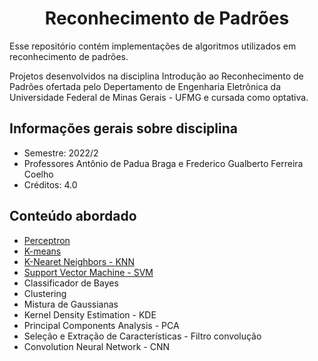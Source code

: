 <h1 align='center'> Reconhecimento de Padrões </h1>

<p> Esse repositório contém implementações de algoritmos utilizados em reconhecimento de padrões.

Projetos desenvolvidos na disciplina Introdução ao Reconhecimento de Padrões ofertada pelo Depertamento de Engenharia Eletrônica da Universidade Federal de Minas Gerais - UFMG e cursada como optativa.

</p>

<h2> Informações gerais sobre disciplina </h2>

- Semestre: 2022/2  
- Professores Antônio de Padua Braga e Frederico Gualberto Ferreira Coelho
- Créditos: 4.0

<h2> Conteúdo abordado </h2>

- [Perceptron](https://github.com/Roberta-Pereira/reconhecimento-de-padroes/tree/main/perceptron)
- [K-means](https://github.com/Roberta-Pereira/reconhecimento-de-padroes/tree/main/k-means)
- [K-Nearet Neighbors - KNN](https://github.com/Roberta-Pereira/reconhecimento-de-padroes/tree/main/knn)
- [Support Vector Machine - SVM](https://github.com/Roberta-Pereira/reconhecimento-de-padroes/tree/main/svm)
- Classificador de Bayes
- Clustering
- Mistura de Gaussianas
- Kernel Density Estimation - KDE
- Principal Components Analysis - PCA
- Seleção e Extração de Características - Filtro convolução
- Convolution Neural Network - CNN
